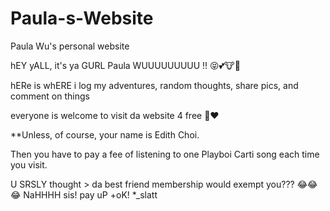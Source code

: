 # Paula-s-Website
Paula Wu's personal website

hEY yALL, it's ya GURL Paula WUUUUUUUUU !! 😝💕🐮🤭

hERe is whERE i log my adventures, random thoughts, share pics, and comment on things 

everyone is welcome to visit da website 4 free 🤗❤️ 

**Unless, of course, your name is Edith Choi. 

Then you have to pay a fee of listening to one Playboi Carti song each time you visit. 

U SRSLY thought > da best friend membership would exempt you??? 😂😂😂 NaHHHH sis! pay uP +oK! *_slatt   

